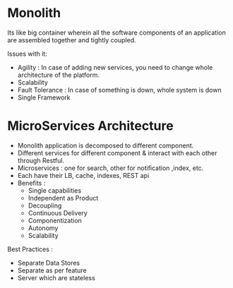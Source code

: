 <h1>Monolith</h1>

Its like big container wherein all the software components of an application are assembled together and 
tightly coupled.

Issues with it:
* Agility : In case of adding new services, you need to change whole architecture of the platform. 
* Scalability
* Fault Tolerance : In case of something is down, whole system is down
* Single Framework

<h1>MicroServices Architecture</h1>

* Monolith application is decomposed to different component.
* Different services for different component & interact with each other through Restful.
* Microservices : one for search, other for notification ,index, etc.
* Each have their LB, cache, indexes, REST api
* Benefits :
    - Single capabilities
    - Independent as Product
    - Decoupling
    - Continuous Delivery
    - Componentization
    - Autonomy
    - Scalability
    
Best Practices :
* Separate Data Stores
* Separate as per feature
* Server which are stateless    

